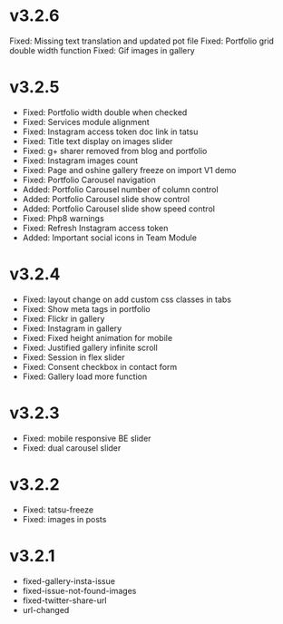 v3.2.6
======
Fixed: Missing text translation and updated pot file
Fixed: Portfolio grid double width function 
Fixed: Gif images in gallery

v3.2.5
======
* Fixed: Portfolio width double when checked
* Fixed: Services module alignment
* Fixed: Instagram access token doc link in tatsu
* Fixed: Title text display on images slider
* Fixed: g+ sharer removed from blog and portfolio
* Fixed: Instagram images count 
* Fixed: Page and oshine gallery freeze on import V1 demo 
* Fixed: Portfolio Carousel navigation
* Added: Portfolio Carousel number of column control
* Added: Portfolio Carousel slide show control
* Added: Portfolio Carousel slide show speed control
* Fixed: Php8 warnings
* Fixed: Refresh Instagram access token
* Added: Important social icons in Team Module

v3.2.4
======
* Fixed: layout change on add custom css classes in tabs
* Fixed: Show meta tags in portfolio
* Fixed: Flickr in gallery 
* Fixed: Instagram in gallery
* Fixed: Fixed height animation for mobile
* Fixed: Justified gallery infinite scroll
* Fixed: Session in flex slider
* Fixed: Consent checkbox in contact form
* Fixed: Gallery load more function

v3.2.3
======
* Fixed: mobile responsive BE slider
* Fixed: dual carousel slider

v3.2.2
======
* Fixed: tatsu-freeze
* Fixed: images in posts 

v3.2.1
======
* fixed-gallery-insta-issue
* fixed-issue-not-found-images
* fixed-twitter-share-url
* url-changed